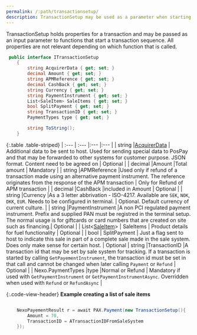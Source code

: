 ```yaml
---
permalink: /:path/transactionsetup/
description: TransactionSetup may be used as a parameter when starting a transaction.
---
```

TransactionSetup holds properties for a transaction and may be passed as an input parameter to functions that start a transaction sequence. All properties are not relevant depending on which function that is called.

```c#
 public interface ITransactionSetup
    {
        string AcquirerData { get; set; }
        decimal Amount { get; set; }
        string APMReference { get; set; }
        decimal CashBack { get; set; }
        string Currency { get; set; }
        string PaymentInstrument { get; set; }
        List<SaleItem> SaleItems { get; set; }
        bool SplitPayment { get; set; }
        string TransactionID { get; set; }
        PaymentTypes type { get; set; }

        string ToString();
    }
```

{:.table .table-striped}
| :--- | :--- |:--- |:--- |
| string |[AcquirerData][acquirerdata] | Additional data to be sent to host. Used for sending special data to PosPay and that may be forwarded to other systems for customer purpose. JSON format. Content need to be agreed on | Optional |
| decimal |Amount |Total amount | Mandatory |
| string |APMReference |Used only if refund of a transaction made using an alternative payment instrument. The reference originates from the response of the APM transaction | Only for Refund of APM transaction |
| decimal |CashBack |included in Amount | Optional |
| string |Currency |As a 3 letter abbrivation - ISO-4217. Available are `SEK`, `NOK`, `DKK`, `EUR`. Needs to be configured in terminal. | Optional. Default currency of current culture. |
| string |PaymentInstrument |A non PCI regulated payment instrument. Prefix and supplied PAN must be registred in the terminal setup. The normal usage is for giftcards or card numbers that are created on site such as financing.| Optional |
| List\<[SaleItem][saleitem]\> | SaleItems | Product details for fuel functionality | Optional |
| bool | SplitPayment | Just a flag sent to host to indicate this sale in part of a complete sale made in the sale system. Does only make sense for certain host. | Optional |
string |TransactionID |A transaction id that may be set by sale system for tracking. If a transaction is started by calling `GetPayementInstrument`, the transaction id must be set in that call and cannot be changed when later calling `Payment` or `Refund` | Optional |
| Nexo.PaymentTypes |type |Normal or Refund | Mandatory if used with `GetPaymentInstrument` or `GetPaymentInstrumentAsync`. Overridden when used with `Refund` or `RefundAsync` |

{:.code-view-header}
**Example creating a list of sale items**

```c#

    NexoPayementResult r = await PAX.Payment(new TransactionSetup(){
        Amount = 70,
        TransactionID = ATransactionIDFromSaleSystem
    });

```

[saleitem]: /pax-terminal/NET/includes/saleitem
[acquirerdata]: /pax-terminal/NET/includes/acquirerdata
